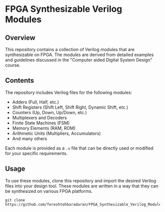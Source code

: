 # FPGA Synthesizable Verilog Modules

## Overview
This repository contains a collection of Verilog modules that are synthesizable on FPGA. The modules are derived from detailed examples and guidelines discussed in the "Computer aided Digital System Design" course.

## Contents
The repository includes Verilog files for the following modules:
- Adders (Full, Half, etc.)
- Shift Registers (Shift Left, Shift Right, Dynamic Shift, etc.)
- Counters (Up, Down, Up/Down, etc.)
- Multiplexers and Decoders
- Finite State Machines (FSM)
- Memory Elements (RAM, ROM)
- Arithmetic Units (Multipliers, Accumulators)
- And many others

Each module is provided as a `.v` file that can be directly used or modified for your specific requirements.

## Usage
To use these modules, clone this repository and import the desired Verilog files into your design tool. These modules are written in a way that they can be synthesized on various FPGA platforms.

```
git clone https://github.com/fereshtehbaradaran/FPGA_Synthesizable_Verilog_Modules
```

